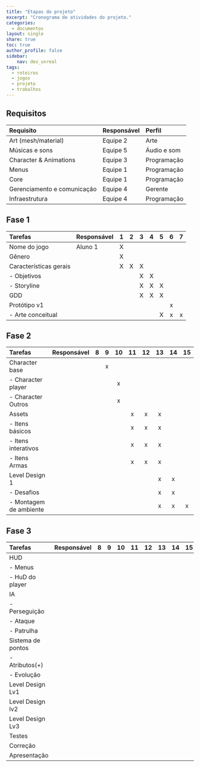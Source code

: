 ```yaml
---
title: "Etapas do projeto"
excerpt: "Cronograma de atividades do projeto."
categories:
  - documentos
layout: single
share: true
toc: true
author_profile: false
sidebar:
    nav: dev_unreal
tags:
  - roteiros
  - jogos
  - projeto
  - trabalhos
---
```


## Requisitos

| Requisito                   | Responsável | Perfil      |
| :-------------------------- | :---------- | :---------- |
| Art (mesh/material)         | Equipe 2    | Arte        |
| Músicas e sons              | Equipe 5    | Áudio e som |
| Character & Animations      | Equipe 3    | Programação |
| Menus                       | Equipe 1    | Programação |
| Core                        | Equipe 1    | Programação |
| Gerenciamento e comunicação | Equipe 4    | Gerente     |
| Infraestrutura              | Equipe 4    | Programação |

## Fase 1

| Tarefas                | Responsável |   1   |   2   |   3   |   4   |   5   |   6   |   7   |
| :--------------------- | :---------- | :---: | :---: | :---: | :---: | :---: | :---: | :---: |
| Nome do jogo           | Aluno 1     |   X   |       |       |       |       |       |       |
| Gênero                 |             |   X   |       |       |       |       |       |       |
| Características gerais |             |   X   |   X   |   X   |       |       |       |       |
| - Objetivos            |             |       |       |   X   |   X   |       |       |       |
| - Storyline            |             |       |       |   X   |   X   |   X   |       |       |
| GDD                    |             |       |       |   X   |   X   |   X   |       |       |
| Protótipo v1           |             |       |       |       |       |       |   x   |       |
| - Arte conceitual      |             |       |       |       |       |   X   |   x   |   x   |

## Fase 2

| Tarefas                | Responsável |   8   |   9   |  10   |  11   |  12   |  13   |  14   |  15   |
| :--------------------- | :---------- | :---: | :---: | :---: | :---: | :---: | :---: | :---: | :---: |
| Character base         |             |       |   x   |       |       |       |       |       |       |
| - Character player     |             |       |       |   x   |       |       |       |       |       |
| - Character Outros     |             |       |       |   x   |       |       |       |       |       |
| Assets                 |             |       |       |       |   x   |   x   |   x   |       |       |
| - Itens básicos        |             |       |       |       |   x   |   x   |   x   |       |       |
| - Itens interativos    |             |       |       |       |   x   |   x   |   x   |       |       |
| - Itens Armas          |             |       |       |       |   x   |   x   |   x   |       |       |
| Level Design 1         |             |       |       |       |       |       |   x   |   x   |       |
| - Desafios             |             |       |       |       |       |       |   x   |   x   |       |
| - Montagem de ambiente |             |       |       |       |       |       |   x   |   x   |   x   |

## Fase 3

| Tarefas           | Responsável |   8   |   9   |  10   |  11   |  12   |  13   |  14   |  15   |
| :---------------- | :---------- | :---: | :---: | :---: | :---: | :---: | :---: | :---: | :---: |
| HUD               |             |       |       |       |       |       |       |       |       |
| - Menus           |             |       |       |       |       |       |       |       |       |
| - HuD do player   |             |       |       |       |       |       |       |       |       |
| IA                |             |       |       |       |       |       |       |       |       |
| - Perseguição     |             |       |       |       |       |       |       |       |       |
| - Ataque          |             |       |       |       |       |       |       |       |       |
| - Patrulha        |             |       |       |       |       |       |       |       |       |
| Sistema de pontos |             |       |       |       |       |       |       |       |       |
| - Atributos(+)    |             |       |       |       |       |       |       |       |       |
| - Evolução        |             |       |       |       |       |       |       |       |       |
| Level Design Lv1  |             |       |       |       |       |       |       |       |       |
| Level Design lv2  |             |       |       |       |       |       |       |       |       |
| Level Design Lv3  |             |       |       |       |       |       |       |       |       |
| Testes            |             |       |       |       |       |       |       |       |       |
| Correção          |             |       |       |       |       |       |       |       |       |
| Apresentação      |             |       |       |       |       |       |       |       |       |
